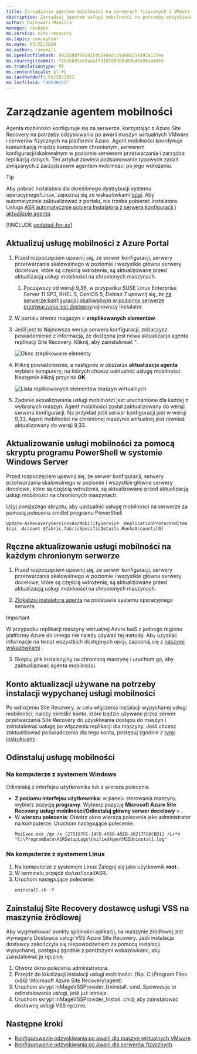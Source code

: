 ```yaml
---
title: Zarządzanie agentem mobilności na serwerach fizycznych i VMware za pomocą Azure Site Recovery
description: Zarządzaj agentem usługi mobilności na potrzeby odzyskiwania po awarii maszyn wirtualnych VMware i serwerów fizycznych na platformę Azure przy użyciu usługi Azure Site Recovery.
author: Rajeswari-Mamilla
manager: rochakm
ms.service: site-recovery
ms.topic: conceptual
ms.date: 03/25/2019
ms.author: ramamill
ms.openlocfilehash: d921bddf90c415cb244e2cc9ad98354392a537ee
ms.sourcegitcommit: f28ebb95ae9aaaff3f87d8388a09b41e0b3445b5
ms.translationtype: MT
ms.contentlocale: pl-PL
ms.lasthandoff: 03/29/2021
ms.locfileid: "90530152"
---
```

# <a name="manage-the-mobility-agent"></a>Zarządzanie agentem mobilności 

Agenta mobilności konfiguruje się na serwerze, korzystając z Azure Site Recovery na potrzeby odzyskiwania po awarii maszyn wirtualnych VMware i serwerów fizycznych na platformie Azure. Agent mobilności koordynuje komunikację między komputerem chronionym, serwerem konfiguracji/skalowalnym w poziomie serwerem przetwarzania i zarządza replikacją danych. Ten artykuł zawiera podsumowanie typowych zadań związanych z zarządzaniem agentem mobilności po jego wdrożeniu.

>[!TIP]
>Aby pobrać Instalatora dla określonego dystrybucji systemu operacyjnego/Linux, zapoznaj się ze wskazówkami [tutaj](vmware-physical-mobility-service-overview.md#locate-installer-files). Aby automatycznie zaktualizować z portalu, nie trzeba pobierać Instalatora. Usługa [ASR automatycznie pobiera Instalatora z serwera konfiguracji i aktualizuje agenta](#update-mobility-service-from-azure-portal).

[!INCLUDE [updated-for-az](../../includes/updated-for-az.md)]

## <a name="update-mobility-service-from-azure-portal"></a>Aktualizuj usługę mobilności z Azure Portal

1. Przed rozpoczęciem upewnij się, że serwer konfiguracji, serwery przetwarzania skalowalnego w poziomie i wszystkie główne serwery docelowe, które są częścią wdrożenia, są aktualizowane przed aktualizacją usługi mobilności na chronionych maszynach.
    1. Począwszy od wersji 9,36, w przypadku SUSE Linux Enterprise Server 11 SP3, RHEL 5, CentOS 5, Debian 7 upewnij się, że [na serwerze konfiguracji i skalowalnym w poziomie serwerze przetwarzania jest dostępny](vmware-physical-mobility-service-overview.md#download-latest-mobility-agent-installer-for-suse-11-sp3-rhel-5-debian-7-server)najnowszy Instalator.
1. W portalu otwórz magazyn > **zreplikowanych elementów**.
1. Jeśli jest to Najnowsza wersja serwera konfiguracji, zobaczysz powiadomienie z informacją, że dostępna jest nowa aktualizacja agenta replikacji Site Recovery. Kliknij, aby zainstalować ".

     ![Okno zreplikowane elementy](./media/vmware-azure-install-mobility-service/replicated-item-notif.png)

4. Kliknij powiadomienie, a następnie w obszarze **aktualizacja agenta** wybierz komputery, na których chcesz uaktualnić usługę mobilności. Następnie kliknij przycisk **OK**.

     ![Lista replikowanych elementów maszyn wirtualnych](./media/vmware-azure-install-mobility-service/update-okpng.png)

5. Zadanie aktualizowania usługi mobilności jest uruchamiane dla każdej z wybranych maszyn. Agent mobilności został zaktualizowany do wersji serwera konfiguracji. Na przykład jeśli serwer konfiguracji jest w wersji 9,33, Agent mobilności na chronionej maszynie wirtualnej jest również aktualizowany do wersji 9,33.

## <a name="update-mobility-service-through-powershell-script-on-windows-server"></a>Aktualizowanie usługi mobilności za pomocą skryptu programu PowerShell w systemie Windows Server

Przed rozpoczęciem upewnij się, że serwer konfiguracji, serwery przetwarzania skalowalnego w poziomie i wszystkie główne serwery docelowe, które są częścią wdrożenia, są aktualizowane przed aktualizacją usługi mobilności na chronionych maszynach.

Użyj poniższego skryptu, aby uaktualnić usługę mobilności na serwerze za pomocą polecenia cmdlet programu PowerShell

```azurepowershell
Update-AzRecoveryServicesAsrMobilityService -ReplicationProtectedItem $rpi -Account $fabric.fabricSpecificDetails.RunAsAccounts[0]
```

## <a name="update-mobility-service-manually-on-each-protected-server"></a>Ręczne aktualizowanie usługi mobilności na każdym chronionym serwerze

1. Przed rozpoczęciem upewnij się, że serwer konfiguracji, serwery przetwarzania skalowalnego w poziomie i wszystkie główne serwery docelowe, które są częścią wdrożenia, są aktualizowane przed aktualizacją usługi mobilności na chronionych maszynach.

2. [Zlokalizuj instalatora agenta](vmware-physical-mobility-service-overview.md#locate-installer-files) na podstawie systemu operacyjnego serwera.

>[!IMPORTANT]
> W przypadku replikacji maszyny wirtualnej Azure IaaS z jednego regionu platformy Azure do innego nie należy używać tej metody. Aby uzyskać informacje na temat wszystkich dostępnych opcji, zapoznaj się z [naszymi wskazówkami](azure-to-azure-autoupdate.md) .

3. Skopiuj plik instalacyjny na chronioną maszynę i uruchom go, aby zaktualizować agenta mobilności.

## <a name="update-account-used-for-push-installation-of-mobility-service"></a>Konto aktualizacji używane na potrzeby instalacji wypychanej usługi mobilności

Po wdrożeniu Site Recovery, w celu włączenia instalacji wypychanej usługi mobilności, należy określić konto, które będzie używane przez serwer przetwarzania Site Recovery do uzyskiwania dostępu do maszyn i zainstalować usługę po włączeniu replikacji dla maszyny. Jeśli chcesz zaktualizować poświadczenia dla tego konta, postępuj zgodnie z [tymi instrukcjami](vmware-azure-manage-configuration-server.md#modify-credentials-for-mobility-service-installation).

## <a name="uninstall-mobility-service"></a>Odinstaluj usługę mobilności

### <a name="on-a-windows-machine"></a>Na komputerze z systemem Windows

Odinstaluj z interfejsu użytkownika lub z wiersza polecenia.

- **Z poziomu interfejsu użytkownika**: w panelu sterowania maszyny wybierz pozycję **programy**. Wybierz pozycję **Microsoft Azure Site Recovery usługi mobilności/Odinstaluj główny serwer docelowy**  >  .
- W **wierszu polecenia**: Otwórz okno wiersza polecenia jako administrator na komputerze. Uruchom następujące polecenie: 
    ```
    MsiExec.exe /qn /x {275197FC-14FD-4560-A5EB-38217F80CBD1} /L+*V "C:\ProgramData\ASRSetupLogs\UnifiedAgentMSIUninstall.log"
    ```

### <a name="on-a-linux-machine"></a>Na komputerze z systemem Linux
1. Na komputerze z systemem Linux Zaloguj się jako użytkownik **root** .
2. W terminalu przejdź do/usr/local/ASR.
3. Uruchom następujące polecenie:
    ```
    uninstall.sh -Y
   ```
   
## <a name="install-site-recovery-vss-provider-on-source-machine"></a>Zainstaluj Site Recovery dostawcę usługi VSS na maszynie źródłowej

Aby wygenerować punkty spójności aplikacji, na maszynie źródłowej jest wymagany Dostawca usługi VSS Azure Site Recovery. Jeśli instalacja dostawcy zakończyła się niepowodzeniem za pomocą instalacji wypychanej, postępuj zgodnie z poniższymi wskazówkami, aby zainstalować je ręcznie.

1. Otwórz okno polecenia administratora.
2. Przejdź do lokalizacji instalacji usługi mobilności. (Np. C:\Program Files (x86) \Microsoft Azure Site Recovery\agent)
3. Uruchom skrypt InMageVSSProvider_Uninstall. cmd. Spowoduje to odinstalowanie usługi, jeśli już istnieje.
4. Uruchom skrypt InMageVSSProvider_Install. cmd, aby zainstalować dostawcę usługi VSS ręcznie.

## <a name="next-steps"></a>Następne kroki

- [Konfigurowanie odzyskiwania po awarii dla maszyn wirtualnych VMware](vmware-azure-tutorial.md)
- [Konfigurowanie odzyskiwania po awarii dla serwerów fizycznych](physical-azure-disaster-recovery.md)
